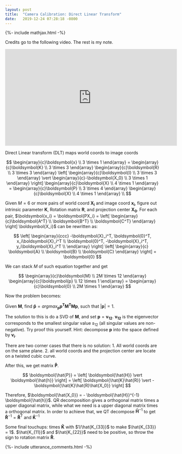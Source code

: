 ```yaml
---
layout: post
title:  "Camera Calibration: Direct Linear Transform"
date:   2019-12-24 07:28:18 -0800
---
```


{%- include mathjax.html -%}

Credits go to the following video. The rest is my note.
<iframe width="560" height="315" src="https://www.youtube.com/embed/ywternCEqSU" frameborder="0" allow="accelerometer; autoplay; encrypted-media; gyroscope; picture-in-picture" allowfullscreen></iframe>

Direct Linear transform (DLT) maps world coords to image coords

$$
\begin{array}{c}\boldsymbol{x} \\ 3 \times 1 \end{array} = 
\begin{array}{c}\boldsymbol{K} \\ 3 \times 3 \end{array}
\begin{array}{c}\boldsymbol{R} \\ 3 \times 3 \end{array}
\left[ 
    \begin{array}{c}\boldsymbol{I} \\ 3 \times 3 \end{array} \vert 
    \begin{array}{c}-\boldsymbol{X_0} \\ 3 \times 1 \end{array} 
\right]
\begin{array}{c}\boldsymbol{X} \\ 4 \times 1 \end{array} = 
\begin{array}{c}\boldsymbol{P} \\ 3 \times 4 \end{array}
\begin{array}{c}\boldsymbol{X} \\ 4 \times 1 \end{array} \\
$$

Given $M = 6$ or more pairs of world coord $\boldsymbol{X_i}$ and image coord $\boldsymbol{x_i}$, figure out intrinsic parameter $\boldsymbol{K}$, Rotation matrix $\boldsymbol{R}$, and projection center $\boldsymbol{X_0}$. For each pair, $\boldsymbol{x_i} = \boldsymbol{PX_i} = \left[ \begin{array}{c}\boldsymbol{A^T} \\ \boldsymbol{B^T} \\ \boldsymbol{C^T} \end{array} \right] \boldsymbol{X_i}$ can be rewritten as:

$$
\left[ \begin{array}{ccc}
    -\boldsymbol{X}_i^T, \boldsymbol{0}^T, x_i\boldsymbol{X}_i^T \\
    \boldsymbol{0}^T, -\boldsymbol{X}_i^T, y_i\boldsymbol{X}_i^T \\
\end{array} \right]
\left[ \begin{array}{c}
\boldsymbol{A} \\ \boldsymbol{B} \\ \boldsymbol{C}
\end{array} \right]
= \boldsymbol{0}
$$

We can stack $M$ of such equation together and get

$$
\begin{array}{c}\boldsymbol{M} \\ 2M \times 12 \end{array}
\begin{array}{c}\boldsymbol{p} \\ 12 \times 1 \end{array} = 
\begin{array}{c}\boldsymbol{0} \\ 2M \times 1 \end{array}
$$

Now the problem becomes:

Given $\boldsymbol{M}$, find $\boldsymbol{\hat{p}} = argmax_\boldsymbol{p} \boldsymbol{p^TM^TMp}$, such that $\vert \boldsymbol{p}\vert = 1$.

The solution to this is do a SVD of $\boldsymbol{M}$, and set $\boldsymbol{p} = \boldsymbol{v_{12}}$. $\boldsymbol{v_{12}}$ is the eigenvector corresponds to the smallest singular value $s_{12}$ (all singular values are non-negative). Try proof this yourself. Hint: decompose $\boldsymbol{p}$ into the space defined by $\boldsymbol{v_i}$.

There are two corner cases that there is no solution: 1. All world coords are on the same plane. 2. all world coords and the projection center are locate on a twisted cubic curve.

After this, we get matrix $\boldsymbol{\hat{P}}$.

$$
\boldsymbol{\hat{P}} =
\left[ 
    \boldsymbol{\hat{H}} \vert 
    \boldsymbol{\hat{h}} 
\right] =
\left[ 
    \boldsymbol{\hat{K}\hat{R}} \vert 
    -\boldsymbol{\hat{K}\hat{R}\hat{X_0}} 
\right]
$$

Therefore, $\boldsymbol{\hat{X_0}} = - \boldsymbol{\hat{H}}^{-1} \boldsymbol{\hat{h}}$. QR decomposition gives a orthogonal matrix times a upper diagonal matrix, while what we need is a upper diagonal matrix times a orthogonal matrix. In order to achieve that, we QT decompose $\boldsymbol{\hat{H}}^{-1}$ to get $\boldsymbol{\hat{R}}^{-1}=\boldsymbol{\hat{R}}^T$ and $\boldsymbol{\hat{K}}^{-1}$

Some final touchups: times $\boldsymbol{\hat{K}}$ with $1/\hat{K_{33}}$ to make $\hat{K_{33}} = 1$. $\hat{K_{11}}$ and $\hat{K_{22}}$ need to be positive, so throw the sign to rotation matrix $\boldsymbol{\hat{R}}$.

{%- include utterance_comments.html -%}